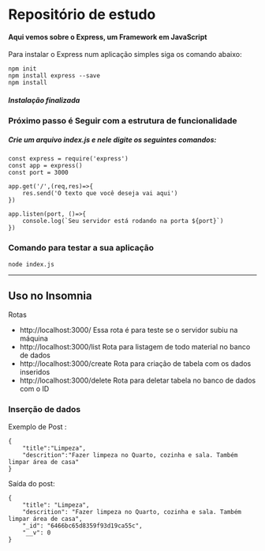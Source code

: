 # Repositório de estudo

#### Aqui vemos sobre o Express, um Framework em JavaScript

Para instalar o Express num aplicação simples siga os comando abaixo:

```
npm init
npm install express --save
npm install
```

##### Instalação finalizada

### Próximo passo é Seguir com a estrutura de funcionalidade

##### Crie um arquivo index.js e nele digite os seguintes comandos:

```
const express = require('express')
const app = express()
const port = 3000

app.get('/',(req,res)=>{
    res.send('O texto que você deseja vai aqui')
})

app.listen(port, ()=>{
    console.log(`Seu servidor está rodando na porta ${port}`)
})
```

### Comando para testar a sua aplicação

```
node index.js
```

---

## Uso no Insomnia

Rotas

- http://localhost:3000/
  Essa rota é para teste se o servidor subiu na máquina
- http://localhost:3000/list
  Rota para listagem de todo material no banco de dados
- http://localhost:3000/create
  Rota para criação de tabela com os dados inseridos
- http://localhost:3000/delete
  Rota para deletar tabela no banco de dados com o ID

### Inserção de dados

Exemplo de Post :

```
{
    "title":"Limpeza",
    "descrition":"Fazer limpeza no Quarto, cozinha e sala. Também limpar área de casa"
}
```

Saída do post:

```
{
	"title": "Limpeza",
	"descrition": "Fazer limpeza no Quarto, cozinha e sala. Também limpar área de casa",
	"_id": "6466bc65d8359f93d19ca55c",
	"__v": 0
}
```
